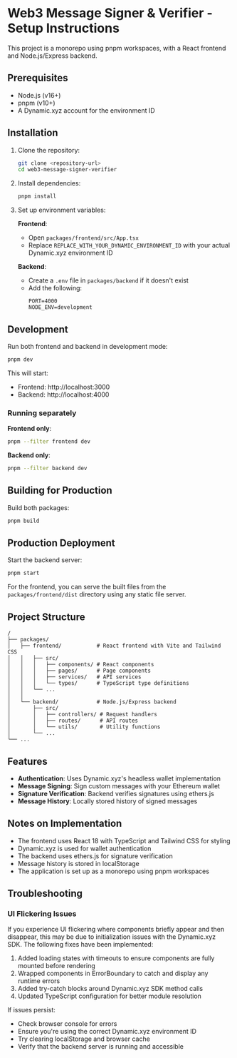 # Web3 Message Signer & Verifier - Setup Instructions

This project is a monorepo using pnpm workspaces, with a React frontend and Node.js/Express backend.

## Prerequisites

- Node.js (v16+)
- pnpm (v10+)
- A Dynamic.xyz account for the environment ID

## Installation

1. Clone the repository:
   ```bash
   git clone <repository-url>
   cd web3-message-signer-verifier
   ```

2. Install dependencies:
   ```bash
   pnpm install
   ```

3. Set up environment variables:

   **Frontend**:
   - Open `packages/frontend/src/App.tsx`
   - Replace `REPLACE_WITH_YOUR_DYNAMIC_ENVIRONMENT_ID` with your actual Dynamic.xyz environment ID

   **Backend**:
   - Create a `.env` file in `packages/backend` if it doesn't exist
   - Add the following:
     ```
     PORT=4000
     NODE_ENV=development
     ```

## Development

Run both frontend and backend in development mode:

```bash
pnpm dev
```

This will start:
- Frontend: http://localhost:3000
- Backend: http://localhost:4000

### Running separately

**Frontend only**:
```bash
pnpm --filter frontend dev
```

**Backend only**:
```bash
pnpm --filter backend dev
```

## Building for Production

Build both packages:

```bash
pnpm build
```

## Production Deployment

Start the backend server:

```bash
pnpm start
```

For the frontend, you can serve the built files from the `packages/frontend/dist` directory using any static file server.

## Project Structure

```
/
├── packages/
│   ├── frontend/           # React frontend with Vite and Tailwind CSS
│   │   ├── src/
│   │   │   ├── components/ # React components
│   │   │   ├── pages/      # Page components
│   │   │   ├── services/   # API services
│   │   │   └── types/      # TypeScript type definitions
│   │   └── ...
│   │
│   └── backend/            # Node.js/Express backend
│       ├── src/
│       │   ├── controllers/ # Request handlers
│       │   ├── routes/      # API routes
│       │   └── utils/       # Utility functions
│       └── ...
└── ...
```

## Features

- **Authentication**: Uses Dynamic.xyz's headless wallet implementation
- **Message Signing**: Sign custom messages with your Ethereum wallet
- **Signature Verification**: Backend verifies signatures using ethers.js
- **Message History**: Locally stored history of signed messages

## Notes on Implementation

- The frontend uses React 18 with TypeScript and Tailwind CSS for styling
- Dynamic.xyz is used for wallet authentication
- The backend uses ethers.js for signature verification
- Message history is stored in localStorage
- The application is set up as a monorepo using pnpm workspaces

## Troubleshooting

### UI Flickering Issues

If you experience UI flickering where components briefly appear and then disappear, this may be due to initialization issues with the Dynamic.xyz SDK. The following fixes have been implemented:

1. Added loading states with timeouts to ensure components are fully mounted before rendering
2. Wrapped components in ErrorBoundary to catch and display any runtime errors
3. Added try-catch blocks around Dynamic.xyz SDK method calls
4. Updated TypeScript configuration for better module resolution

If issues persist:

- Check browser console for errors
- Ensure you're using the correct Dynamic.xyz environment ID
- Try clearing localStorage and browser cache
- Verify that the backend server is running and accessible
